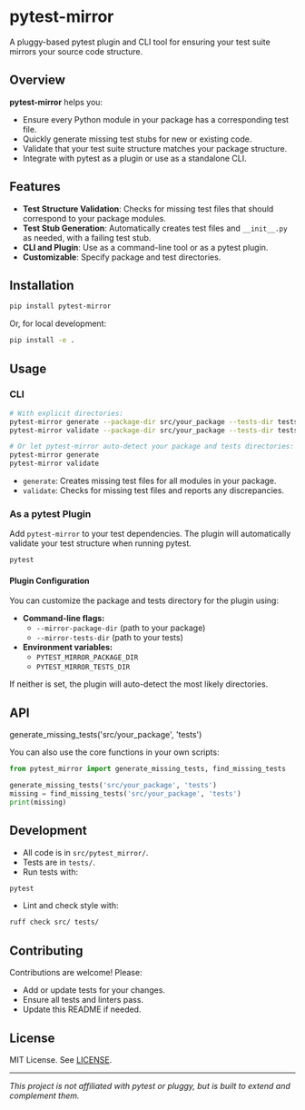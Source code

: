 # pytest-mirror

A pluggy-based pytest plugin and CLI tool for ensuring your test suite mirrors your source code structure.

## Overview

**pytest-mirror** helps you:

- Ensure every Python module in your package has a corresponding test file.
- Quickly generate missing test stubs for new or existing code.
- Validate that your test suite structure matches your package structure.
- Integrate with pytest as a plugin or use as a standalone CLI.

## Features

- **Test Structure Validation**: Checks for missing test files that should correspond to your package modules.
- **Test Stub Generation**: Automatically creates test files and `__init__.py` as needed, with a failing test stub.
- **CLI and Plugin**: Use as a command-line tool or as a pytest plugin.
- **Customizable**: Specify package and test directories.

## Installation

```bash
pip install pytest-mirror
```

Or, for local development:

```bash
pip install -e .
```

## Usage

### CLI

```bash
# With explicit directories:
pytest-mirror generate --package-dir src/your_package --tests-dir tests
pytest-mirror validate --package-dir src/your_package --tests-dir tests

# Or let pytest-mirror auto-detect your package and tests directories:
pytest-mirror generate
pytest-mirror validate
```

- `generate`: Creates missing test files for all modules in your package.
- `validate`: Checks for missing test files and reports any discrepancies.

### As a pytest Plugin

Add `pytest-mirror` to your test dependencies. The plugin will automatically validate your test structure when running pytest.

```bash
pytest
```

#### Plugin Configuration

You can customize the package and tests directory for the plugin using:

- **Command-line flags:**
  - `--mirror-package-dir` (path to your package)
  - `--mirror-tests-dir` (path to your tests)
- **Environment variables:**
  - `PYTEST_MIRROR_PACKAGE_DIR`
  - `PYTEST_MIRROR_TESTS_DIR`

If neither is set, the plugin will auto-detect the most likely directories.

## API

generate_missing_tests('src/your_package', 'tests')

You can also use the core functions in your own scripts:

```python
from pytest_mirror import generate_missing_tests, find_missing_tests

generate_missing_tests('src/your_package', 'tests')
missing = find_missing_tests('src/your_package', 'tests')
print(missing)
```

## Development

- All code is in `src/pytest_mirror/`.
- Tests are in `tests/`.
- Run tests with:

```bash
pytest
```

- Lint and check style with:

```bash
ruff check src/ tests/
```

## Contributing

Contributions are welcome! Please:

- Add or update tests for your changes.
- Ensure all tests and linters pass.
- Update this README if needed.

## License

MIT License. See [LICENSE](LICENSE).

---

*This project is not affiliated with pytest or pluggy, but is built to extend and complement them.*
